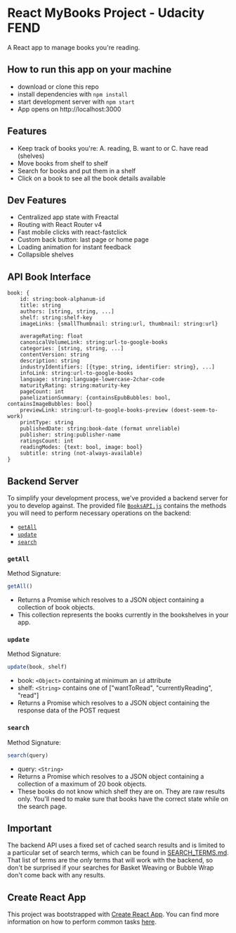 # React MyBooks Project - Udacity FEND

A React app to manage books you're reading.  

## How to run this app on your machine

* download or clone this repo
* install dependencies with `npm install`
* start development server with `npm start`
* App opens on http://localhost:3000


## Features

- Keep track of books you're: A. reading, B. want to or C. have read (shelves)
- Move books from shelf to shelf
- Search for books and put them in a shelf
- Click on a book to see all the book details available


## Dev Features
- Centralized app state with Freactal
- Routing with React Router v4
- Fast mobile clicks with react-fastclick
- Custom back button: last page or home page
- Loading animation for instant feedback
- Collapsible shelves


## API Book Interface
```
book: {
    id: string:book-alphanum-id
    title: string
    authors: [string, string, ...]
    shelf: string:shelf-key
    imageLinks: {smallThumbnail: string:url, thumbnail: string:url}

    averageRating: float
    canonicalVolumeLink: string:url-to-google-books
    categories: [string, string, ...]
    contentVersion: string
    description: string
    industryIdentifiers: [{type: string, identifier: string}, ...]
    infoLink: string:url-to-google-books
    language: string:language-lowercase-2char-code
    maturityRating: string:maturity-key
    pageCount: int
    panelizationSummary: {containsEpubBubbles: bool, containsImageBubbles: bool}
    previewLink: string:url-to-google-books-preview (doest-seem-to-work)
    printType: string
    publishedDate: string:book-date (format unreliable)
    publisher: string:publisher-name
    ratingsCount: int
    readingModes: {text: bool, image: bool}
    subtitle: string (not-always-available)
}
```



## Backend Server

To simplify your development process, we've provided a backend server for you to develop against. The provided file [`BooksAPI.js`](src/BooksAPI.js) contains the methods you will need to perform necessary operations on the backend:

* [`getAll`](#getall)
* [`update`](#update)
* [`search`](#search)

### `getAll`

Method Signature:

```js
getAll()
```

* Returns a Promise which resolves to a JSON object containing a collection of book objects.
* This collection represents the books currently in the bookshelves in your app.

### `update`

Method Signature:

```js
update(book, shelf)
```

* book: `<Object>` containing at minimum an `id` attribute
* shelf: `<String>` contains one of ["wantToRead", "currentlyReading", "read"]  
* Returns a Promise which resolves to a JSON object containing the response data of the POST request

### `search`

Method Signature:

```js
search(query)
```

* query: `<String>`
* Returns a Promise which resolves to a JSON object containing a collection of a maximum of 20 book objects.
* These books do not know which shelf they are on. They are raw results only. You'll need to make sure that books have the correct state while on the search page.

## Important
The backend API uses a fixed set of cached search results and is limited to a particular set of search terms, which can be found in [SEARCH_TERMS.md](SEARCH_TERMS.md). That list of terms are the _only_ terms that will work with the backend, so don't be surprised if your searches for Basket Weaving or Bubble Wrap don't come back with any results.

## Create React App

This project was bootstrapped with [Create React App](https://github.com/facebookincubator/create-react-app). You can find more information on how to perform common tasks [here](https://github.com/facebookincubator/create-react-app/blob/master/packages/react-scripts/template/README.md).

